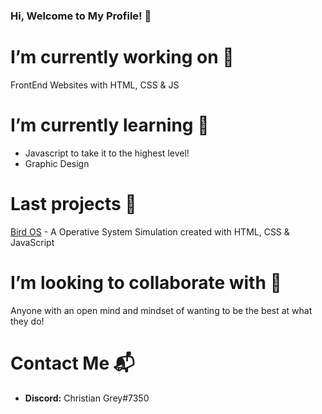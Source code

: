 ### Hi, Welcome to My Profile! 👋




# I’m currently working on 🔭 
FrontEnd Websites with HTML, CSS & JS

# I’m currently learning 🌱
* Javascript to take it to the highest level!
* Graphic Design 

# Last projects :closed_book:
[Bird OS](https://github.com/ChristianGris/Bird-OS) - A Operative System Simulation created with HTML, CSS & JavaScript

# I’m looking to collaborate with :crystal_ball:
Anyone with an open mind and mindset of wanting to be the best at what they do!

# Contact Me :mailbox_with_mail:
* **Discord:** Christian Grey#7350





<!--
**ChristianGris/ChristianGris** is a ✨ _special_ ✨ repository because its `README.md` (this file) appears on your GitHub profile.

Here are some ideas to get you started:

- 🔭 I’m currently working on ...
- 🌱 I’m currently learning ...
- 👯 I’m looking to collaborate on ...
- 🤔 I’m looking for help with ...
- 💬 Ask me about ...
- 📫 How to reach me: ...
- 😄 Pronouns: ...
- ⚡ Fun fact: ...
-->
